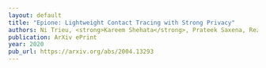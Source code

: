 ```yaml
---
layout: default
title: "Epione: Lightweight Contact Tracing with Strong Privacy"
authors: Ni Trieu, <strong>Kareem Shehata</strong>, Prateek Saxena, Reza Shokri, Dawn Song
publication: ArXiv ePrint
year: 2020
pub_url: https://arxiv.org/abs/2004.13293
---
```

